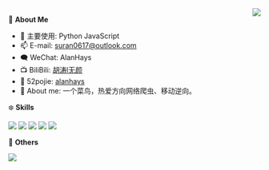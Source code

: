 <a href="#">
  <img align="right" src="https://github-readme-stats.vercel.app/api?username=Alanhays&count_private=true&show_icons=true" />
</a>

🍓 **About Me**

- 🔭 主要使用: Python JavaScript
- 📫 E-mail: suran0617@outlook.com
- 🗨️ WeChat: AlanHays
- 📺 BiliBili: [胡涛l无颜](https://space.bilibili.com/247999712)
- 🎯 52pojie: [alanhays](https://www.52pojie.cn/home.php?mod=space&uid=1963774)
- 👯 About me: 一个菜鸟，热爱方向网络爬虫、移动逆向。

❄️ **Skills**

![](https://img.shields.io/badge/-Python-3e74a2?style=flat-square&logo=Python&logoColor=fff)
![](https://img.shields.io/badge/-Go-00add8?style=flat-square&logo=Go&logoColor=fff)
![](https://img.shields.io/badge/-Node.js-339933?style=flat-square&logo=Node.js&logoColor=fff)
![](https://img.shields.io/badge/-Docker-2496ED?style=flat-square&logo=Docker&logoColor=fff)
![](https://img.shields.io/badge/-Linux-000000?style=flat-square&logo=Linux&logoColor=fff)

🎄 **Others**

<img src="https://github-readme-stats.vercel.app/api/top-langs/?username=Alanhays&layout=compact" />
